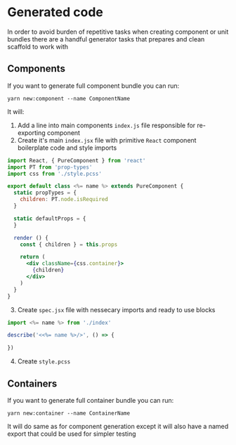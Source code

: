 # Generated code

In order to avoid burden of repetitive tasks when creating component or unit bundles there are a handful generator tasks that prepares and clean scaffold to work with

## Components

If you want to generate full component bundle you can run:

```
yarn new:component --name ComponentName
```

It will:
1. Add a line into main components `index.js` file responsible for re-exporting component
2. Create it's main `index.jsx` file with primitive `React` component boilerplate code and style imports

```jsx
import React, { PureComponent } from 'react'
import PT from 'prop-types'
import css from './style.pcss'

export default class <%= name %> extends PureComponent {
  static propTypes = {
    children: PT.node.isRequired
  }

  static defaultProps = {
  }

  render () {
    const { children } = this.props

    return (
      <div className={css.container}>
        {children}
      </div>
    )
  }
}
```

3. Create `spec.jsx` file with nessecary imports and ready to use blocks

```jsx
import <%= name %> from './index'

describe('<<%= name %>/>', () => {

})
```

4. Create `style.pcss`

## Containers

If you want to generate full container bundle you can run:

```
yarn new:container --name ContainerName
```

It will do same as for component generation except it will also have a named export that could be used for simpler testing
